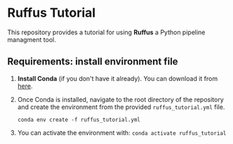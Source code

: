 # Ruffus Tutorial

This repository provides a tutorial for using **Ruffus** a Python pipeline managment tool.

## Requirements: install environment file

1. **Install Conda** (if you don't have it already). You can download it from [here](https://docs.conda.io/en/latest/miniconda.html).
   
2. Once Conda is installed, navigate to the root directory of the repository and create the environment from the provided `ruffus_tutorial.yml` file.

   ```conda env create -f ruffus_tutorial.yml```
3. You can activate the environment with:
  ``` conda activate ruffus_tutorial ```
